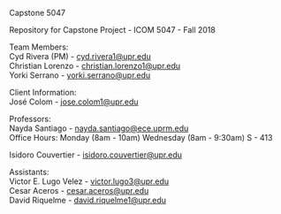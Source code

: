 Capstone 5047</br>

Repository for Capstone Project - ICOM 5047 - Fall 2018</br> 

Team Members: </br>
Cyd Rivera (PM) - cyd.rivera1@upr.edu </br>
Christian Lorenzo - christian.lorenzo1@upr.edu</br>
Yorki Serrano - yorki.serrano@upr.edu </br>

Client Information:  </br>
José Colom - jose.colom1@upr.edu</br>

Professors: </br>
Nayda Santiago - nayda.santiago@ece.uprm.edu  </br>
Office Hours: Monday (8am - 10am) Wednesday (8am - 9:30am) S - 413</br>

Isidoro Couvertier - isidoro.couvertier@upr.edu </br>

Assistants: </br>
Victor E. Lugo Velez - victor.lugo3@upr.edu</br>
Cesar Aceros - cesar.aceros@upr.edu</br>
David Riquelme - david.riquelme1@upr.edu</br>
